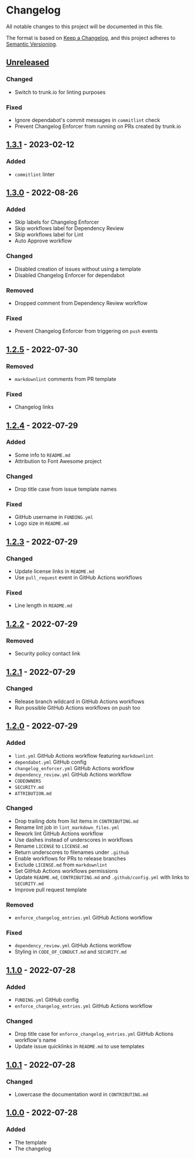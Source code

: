 # Changelog

All notable changes to this project will be documented in this file.

The format is based on [Keep a Changelog](https://keepachangelog.com/en/1.0.0/), and this project adheres
to [Semantic Versioning](https://semver.org/spec/v2.0.0.html).

## [Unreleased]

<!-- markdownlint-disable-next-line -->
<!-- ### Added -->

<!-- markdownlint-disable-next-line -->

### Changed

- Switch to trunk.io for linting purposes

<!-- markdownlint-disable-next-line -->
<!-- ### Deprecated -->

<!-- markdownlint-disable-next-line -->
<!-- ### Removed -->

<!-- markdownlint-disable-next-line -->

### Fixed

- Ignore dependabot's commit messages in `commitlint` check
- Prevent Changelog Enforcer from running on PRs created by trunk.io

<!-- markdownlint-disable-next-line -->
<!-- ### Security -->

## [1.3.1] - 2023-02-12

<!-- markdownlint-disable-next-line -->

### Added

- `commitlint` linter

## [1.3.0] - 2022-08-26

<!-- markdownlint-disable-next-line -->

### Added

- Skip labels for Changelog Enforcer
- Skip workflows label for Dependency Review
- Skip workflows label for Lint
- Auto Approve workflow

<!-- markdownlint-disable-next-line -->

### Changed

- Disabled creation of issues without using a template
- Disabled Changelog Enforcer for dependabot

<!-- markdownlint-disable-next-line -->

### Removed

- Dropped comment from Dependency Review workflow

<!-- markdownlint-disable-next-line -->

### Fixed

- Prevent Changelog Enforcer from triggering on `push` events

## [1.2.5] - 2022-07-30

<!-- markdownlint-disable-next-line -->

### Removed

- `markdownlint` comments from PR template

<!-- markdownlint-disable-next-line -->

### Fixed

- Changelog links

## [1.2.4] - 2022-07-29

<!-- markdownlint-disable-next-line -->

### Added

- Some info to `README.md`
- Attribution to Font Awesome project

<!-- markdownlint-disable-next-line -->

### Changed

- Drop title case from issue template names

<!-- markdownlint-disable-next-line -->

### Fixed

- GitHub username in `FUNDING.yml`
- Logo size in `README.md`

## [1.2.3] - 2022-07-29

<!-- markdownlint-disable-next-line -->

### Changed

- Update license links in `README.md`
- Use `pull_request` event in GitHub Actions workflows

<!-- markdownlint-disable-next-line -->

### Fixed

- Line length in `README.md`

## [1.2.2] - 2022-07-29

<!-- markdownlint-disable-next-line -->

### Removed

- Security policy contact link

## [1.2.1] - 2022-07-29

<!-- markdownlint-disable-next-line -->

### Changed

- Release branch wildcard in GitHub Actions workflows
- Run possible GitHub Actions workflows on push too

## [1.2.0] - 2022-07-29

<!-- markdownlint-disable-next-line -->

### Added

- `lint.yml` GitHub Actions workflow featuring `markdownlint`
- `dependabot.yml` GitHub config
- `changelog_enforcer.yml` GitHub Actions workflow
- `dependency_review.yml` GitHub Actions workflow
- `CODEOWNERS`
- `SECURITY.md`
- `ATTRIBUTION.md`

<!-- markdownlint-disable-next-line -->

### Changed

- Drop trailing dots from list items in `CONTRIBUTING.md`
- Rename lint job in `lint_markdown_files.yml`
- Rework lint GitHub Actions workflow
- Use dashes instead of underscores in workflows
- Rename `LICENSE` to `LICENSE.md`
- Return underscores to filenames under `.github`
- Enable workflows for PRs to release branches
- Exclude `LICENSE.md` from `markdownlint`
- Set GitHub Actions workflows permissions
- Update `README.md`, `CONTRIBUTING.md` and `.github/config.yml` with links to `SECURITY.md`
- Improve pull request template

<!-- markdownlint-disable-next-line -->

### Removed

- `enforce_changelog_entries.yml` GitHub Actions workflow

<!-- markdownlint-disable-next-line -->

### Fixed

- `dependency_review.yml` GitHub Actions workflow
- Styling in `CODE_OF_CONDUCT.md` and `SECURITY.md`

## [1.1.0] - 2022-07-28

<!-- markdownlint-disable-next-line -->

### Added

- `FUNDING.yml` GitHub config
- `enforce_changelog_entries.yml` GitHub Actions workflow

<!-- markdownlint-disable-next-line -->

### Changed

- Drop title case for `enforce_changelog_entries.yml` GitHub Actions workflow's name
- Update issue quicklinks in `README.md` to use templates

## [1.0.1] - 2022-07-28

<!-- markdownlint-disable-next-line -->

### Changed

- Lowercase the documentation word in `CONTRIBUTING.md`

## [1.0.0] - 2022-07-28

<!-- markdownlint-disable-next-line -->

### Added

- The template
- The changelog

<!-- VERSION DIFFLINKS -->

[Unreleased]: https://github.com/Serpentiel/template/compare/v1.3.1...main
[1.3.1]: https://github.com/Serpentiel/template/compare/v1.3.0...v1.3.1
[1.3.0]: https://github.com/Serpentiel/template/compare/v1.2.5...v1.3.0
[1.2.5]: https://github.com/Serpentiel/template/compare/v1.2.4...v1.2.5
[1.2.4]: https://github.com/Serpentiel/template/compare/v1.2.3...v1.2.4
[1.2.3]: https://github.com/Serpentiel/template/compare/v1.2.2...v1.2.3
[1.2.2]: https://github.com/Serpentiel/template/compare/v1.2.1...v1.2.2
[1.2.1]: https://github.com/Serpentiel/template/compare/v1.2.0...v1.2.1
[1.2.0]: https://github.com/Serpentiel/template/compare/v1.1.0...v1.2.0
[1.1.0]: https://github.com/Serpentiel/template/compare/v1.0.1...v1.1.0
[1.0.1]: https://github.com/Serpentiel/template/compare/v1.0.0...v1.0.1
[1.0.0]: https://github.com/Serpentiel/template/releases/tag/v1.0.0
